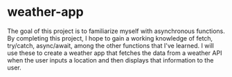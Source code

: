 # weather-app

The goal of this project is to familiarize myself with asynchronous functions. By completing this project, I hope to gain a working knowledge of fetch, try/catch, async/await, among the other functions that I've learned. I will use these to create a weather app that fetches the data from a weather API when the user inputs a location and then displays that information to the user.
